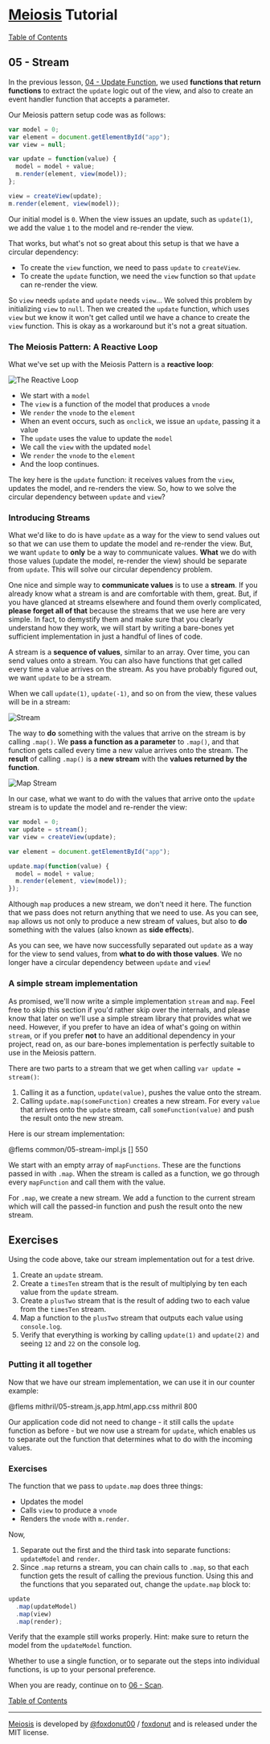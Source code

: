 # [Meiosis](http://meiosis.js.org) Tutorial

[Table of Contents](toc.html)

## 05 - Stream

In the previous lesson, [04 - Update Function](04-update-function-mithril.html), we used
**functions that return functions** to extract the `update` logic out of the view, and also to
create an event handler function that accepts a parameter.

Our Meiosis pattern setup code was as follows:

```js
var model = 0;
var element = document.getElementById("app");
var view = null;

var update = function(value) {
  model = model + value;
  m.render(element, view(model));
};

view = createView(update);
m.render(element, view(model));
```

Our initial model is `0`. When the view issues an update, such as `update(1)`, we add the value
`1` to the model and re-render the view.

That works, but what's not so great about this setup is that we have a circular dependency:

- To create the `view` function, we need to pass `update` to `createView`.
- To create the `update` function, we need the `view` function so that `update` can re-render
the view.

So `view` needs `update` and `update` needs `view`... We solved this problem by initializing
`view` to `null`. Then we created the `update` function, which uses `view` but we know it won't
get called until we have a chance to create the `view` function. This is okay as a workaround but
it's not a great situation.

### The Meiosis Pattern: A Reactive Loop

What we've set up with the Meiosis Pattern is a **reactive loop**:

![The Reactive Loop](05-stream-01.svg)

- We start with a `model`
- The `view` is a function of the model that produces a `vnode`
- We `render` the `vnode` to the `element`
- When an event occurs, such as `onclick`, we issue an `update`, passing it a value
- The `update` uses the value to update the `model`
- We call the `view` with the updated `model`
- We `render` the `vnode` to the `element`
- And the loop continues.

The key here is the `update` function: it receives values from the `view`, updates the model, and
re-renders the view. So, how to we solve the circular dependency between `update` and `view`?

### Introducing Streams

What we'd like to do is have `update` as a way for the view to send values out so that we can use
them to update the model and re-render the view. But, we want `update` to **only** be a way to
communicate values. **What** we do with those values (update the model, re-render the view) should
be separate from `update`. This will solve our circular dependency problem.

One nice and simple way to **communicate values** is to use a **stream**. If you already know what
a stream is and are comfortable with them, great. But, if you have glanced at streams elsewhere and
found them overly complicated, **please forget all of that** because the streams that we use here
are very simple. In fact, to demystify them and make sure that you clearly understand how they
work, we will start by writing a bare-bones yet sufficient implementation in just a handful of
lines of code.

A stream is a **sequence of values**, similar to an array. Over time, you can send values onto
a stream. You can also have functions that get called every time a value arrives on the stream.
As you have probably figured out, we want `update` to be a stream.

When we call `update(1)`, `update(-1)`, and so on from the view, these values will be in a stream:

![Stream](05-stream-02.svg)

The way to **do** something with the values that arrive on the stream is by calling `.map()`. We
**pass a function as a parameter** to `.map()`, and that function gets called every time a new
value arrives onto the stream. The **result** of calling `.map()` is a **new stream** with the
**values returned by the function**.

![Map Stream](05-stream-03.svg)

In our case, what we want to do with the values that arrive onto the `update` stream is to
update the model and re-render the view:

```js
var model = 0;
var update = stream();
var view = createView(update);

var element = document.getElementById("app");

update.map(function(value) {
  model = model + value;
  m.render(element, view(model));
});
```

Although `map` produces a new stream, we don't need it here. The function that we pass does not
return anything that we need to use. As you can see, `map` allows us not only to produce a new
stream of values, but also to **do** something with the values (also known as **side effects**).

As you can see, we have now successfully separated out `update` as a way for the view to send
values, from **what to do with those values**. We no longer have a circular dependency between
`update` and `view`!

### A simple stream implementation

As promised, we'll now write a simple implementation `stream` and `map`. Feel free to skip this
section if you'd rather skip over the internals, and please know that later on we'll use a
simple stream library that provides what we need. However, if you prefer to have an idea of
what's going on within `stream`, or if you prefer **not** to have an additional dependency in
your project, read on, as our bare-bones implementation is perfectly suitable to use in the
Meiosis pattern.

There are two parts to a stream that we get when calling `var update = stream()`:

1. Calling it as a function, `update(value)`, pushes the value onto the stream.
1. Calling `update.map(someFunction)` creates a new stream. For every `value` that arrives
onto the `update` stream, call `someFunction(value)` and push the result onto the new stream.

Here is our stream implementation:

@flems common/05-stream-impl.js [] 550

We start with an empty array of `mapFunctions`. These are the functions passed in with `.map`.
When the stream is called as a function, we go through every `mapFunction` and call them with
the value.

For `.map`, we create a new stream. We add a function to the current stream which will call
the passed-in function and push the result onto the new stream.

## Exercises

Using the code above, take our stream implementation out for a test drive.

1. Create an `update` stream.
1. Create a `timesTen` stream that is the result of multiplying by ten each value from the
`update` stream.
1. Create a `plusTwo` stream that is the result of adding two to each value from the
`timesTen` stream.
1. Map a function to the `plusTwo` stream that outputs each value using `console.log`.
1. Verify that everything is working by calling `update(1)` and `update(2)` and seeing
`12` and `22` on the console log.

### Putting it all together

Now that we have our stream implementation, we can use it in our counter example:

@flems mithril/05-stream.js,app.html,app.css mithril 800

Our application code did not need to change - it still calls the `update` function as before - but
we now use a stream for `update`, which enables us to separate out the function that determines
what to do with the incoming values.

### Exercises

The function that we pass to `update.map` does three things:

- Updates the model
- Calls `view` to produce a `vnode`
- Renders the `vnode` with `m.render`.

Now,

1. Separate out the first and the third task into separate functions: `updateModel` and `render`.
1. Since `.map` returns a stream, you can chain calls to `.map`, so that each function gets the
result of calling the previous function. Using this and the functions that you separated out,
change the `update.map` block to:

```js
update
  .map(updateModel)
  .map(view)
  .map(render);
```

Verify that the example still works properly. Hint: make sure to return the model from the
`updateModel` function.

Whether to use a single function, or to separate out the steps into individual functions, is up
to your personal preference.

When you are ready, continue on to [06 - Scan](06-scan-mithril.html).

[Table of Contents](toc.html)

-----

[Meiosis](http://meiosis.js.org) is developed by [@foxdonut00](http://twitter.com/foxdonut00) / [foxdonut](https://github.com/foxdonut) and is released under the MIT license.
